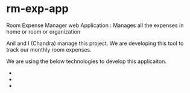 # rm-exp-app
Room Expense Manager web Application : Manages all the expenses in home or room or organization

Anil and I (Chandra) manage this project. We are developing this tool to track our monthly room expenses.

We are using the below technologies to develop this applicaiton.

<ul>
<li></li>
<li></li><li></li>
</ul>
